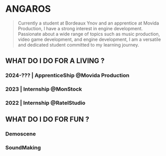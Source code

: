 # ANGAROS

> Currently a student at Bordeaux Ynov and an apprentice at Movida Production, I have a strong interest in engine development.
Passionate about a wide range of topics such as music production, video game development, and engine development, I am a versatile and dedicated student committed to my learning journey.


## WHAT DO I DO FOR A LIVING ?

### 2024-??? | ApprenticeShip @Movida Production 

### 2023 | Internship @MonStock

### 2022 | Internship @RatelStudio

## WHAT DO I DO FOR FUN ?

### Demoscene 

### SoundMaking




